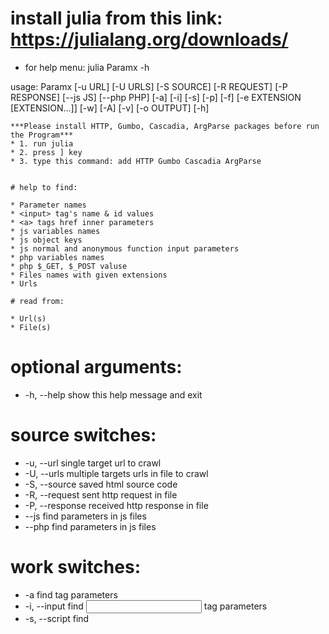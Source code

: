 # install julia from this link: https://julialang.org/downloads/

* for help menu: julia Paramx -h

usage: Paramx [-u URL] [-U URLS] [-S SOURCE] [-R REQUEST]
              [-P RESPONSE] [--js JS] [--php PHP] [-a] [-i] [-s] [-p]
              [-f] [-e EXTENSION [EXTENSION...]] [-w] [-A] [-v]
              [-o OUTPUT] [-h]

~~~~~~~~~~~~~~~~~~~~~~~~~~~~~~~~~~~~~~~~~~~~~~~~~~~~~~~~~~~~~~~~~~~~~~~~~
***Please install HTTP, Gumbo, Cascadia, ArgParse packages before run the Program***
* 1. run julia
* 2. press ] key
* 3. type this command: add HTTP Gumbo Cascadia ArgParse


# help to find:

* Parameter names
* <input> tag's name & id values
* <a> tags href inner parameters
* js variables names
* js object keys
* js normal and anonymous function input parameters
* php variables names
* php $_GET, $_POST valuse
* Files names with given extensions
* Urls

# read from:

* Url(s)
* File(s)
~~~~~~~~~~~~~~~~~~~~~~~~~~~~~~~~~~~~~~~~~~~~~~~~~~~~~~~~~~~~~~~~~~~~~~~~~~

# optional arguments:
*  -h, --help            show this help message and exit

# source switches:
*  -u, --url             single target url to crawl
*  -U, --urls            multiple targets urls in file to crawl
*  -S, --source          saved html source code
*  -R, --request         sent http request in file
*  -P, --response        received http response in file
*  --js                  find parameters in js files
*  --php                 find parameters in js files

# work switches:
*  -a                    find <a> tag parameters
*  -i, --input           find <input> tag parameters
*  -s, --script          find <script> tag variables names & objects keys
*  -p                    find parameters in request or response or js or php content
*  -f, --file-names      find file names
*  -e, --extension       extension(s) of files to search, must be in space separated; default is js
*  -w                    find urls
*  -A                    do all -a -i -s -f -u -w

# save switches:
*  -o, --output OUTPUT   save output in file